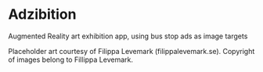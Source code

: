 # Adzibition
Augmented Reality art exhibition app, using bus stop ads as image targets

Placeholder art courtesy of Filippa Levemark (filippalevemark.se). Copyright of images belong to Fillippa Levemark.
